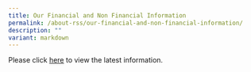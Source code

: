 ```yaml
---
title: Our Financial and Non Financial Information
permalink: /about-rss/our-financial-and-non-financial-information/
description: ""
variant: markdown
---
```

Please click [here](/files/Financial%20Information/RSS_Financial_Information_03_Jan_2024.pdf) to view the latest information.